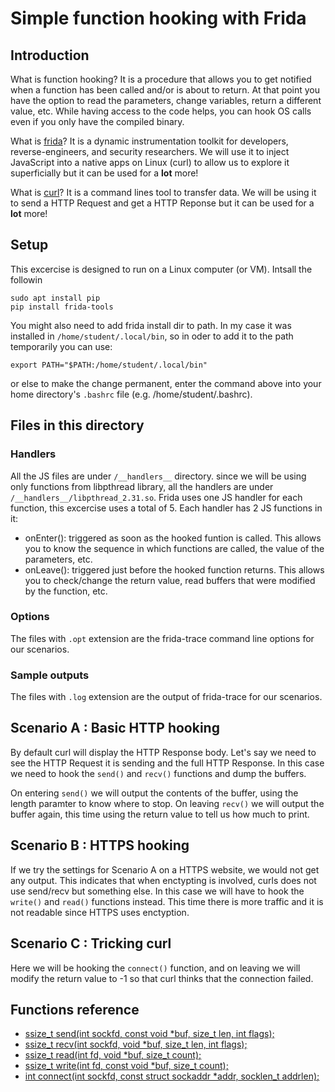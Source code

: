 # Simple function hooking with Frida

## Introduction
What is function hooking? It is a procedure that allows you to get notified when a function has been called and/or is about to return. At that point you have the option to read the parameters, change variables, return a different value, etc. While having access to the code helps, you can hook OS calls even if you only have the compiled binary.

What is [frida](https://frida.re)? It is a dynamic instrumentation toolkit for developers, reverse-engineers, and security researchers. We will use it to inject JavaScript into a native apps on Linux (curl) to allow us to explore it superficially but it can be used for a **lot** more!

What is [curl](https://curl.se/)? It is a command lines tool to transfer data. We will be using it to send a HTTP Request and get a HTTP Reponse but it can be used for a **lot** more!

## Setup 
This excercise is designed to run on a Linux computer (or VM). Intsall the followin

```
sudo apt install pip
pip install frida-tools
```

You might also need to add frida install dir to path. In my case it was installed in ```/home/student/.local/bin```, so in oder to add it to the path temporarily you can use: 
```
export PATH="$PATH:/home/student/.local/bin"
```
or else to make the change permanent, enter the command above into your home directory's ```.bashrc``` file (e.g. /home/student/.bashrc).

## Files in this directory
### Handlers
All the JS files are under ```/__handlers__``` directory. since we will be using only functions from libpthread library, all the handlers are under ```/__handlers__/libpthread_2.31.so```. Frida uses one JS handler for each function, this excercise uses a total of 5. Each handler has 2 JS functions in it:

- onEnter(): triggered as soon as the hooked funtion is called. This allows you to know the sequence in which functions are called, the value of the parameters, etc.
- onLeave(): triggered just before the hooked function returns. This allows you to check/change the return value, read buffers that were modified by the function, etc.

### Options
The files with ```.opt``` extension are the frida-trace command line options for our scenarios.

### Sample outputs
The files with ```.log``` extension are the output of frida-trace for our scenarios.

## Scenario A : Basic HTTP hooking
By default curl will display the HTTP Response body. Let's say we need to see the HTTP Request it is sending and the full HTTP Response. In this case we need to hook the ```send()``` and ```recv()``` functions and dump the buffers.

On entering ```send()``` we will output the contents of the buffer, using the length paramter to know where to stop. On leaving ```recv()``` we will output the buffer again, this time using the return value to tell us how much to print.

## Scenario B : HTTPS hooking
If we try the settings for Scenario A on a HTTPS website, we would not get any output. This indicates that when enctypting is involved, curls does not use send/recv but something else. In this case we will have to  hook the ```write()``` and ```read()``` functions instead. This time there is more traffic and it is not readable since HTTPS uses enctyption. 

## Scenario C : Tricking curl
Here we will be hooking the ```connect()``` function, and on leaving we will modify the return value to -1 so that curl thinks that the connection failed.

## Functions reference
- [ssize_t send(int sockfd, const void *buf, size_t len, int flags);](https://man7.org/linux/man-pages/man2/send.2.html)
- [ssize_t recv(int sockfd, void *buf, size_t len, int flags);](https://man7.org/linux/man-pages/man2/recv.2.html)
- [ssize_t read(int fd, void *buf, size_t count);](https://man7.org/linux/man-pages/man2/read.2.html)
- [ssize_t write(int fd, const void *buf, size_t count);](https://man7.org/linux/man-pages/man2/write.2.html)
- [int connect(int sockfd, const struct sockaddr *addr, socklen_t addrlen);](https://man7.org/linux/man-pages/man2/connect.2.html)
